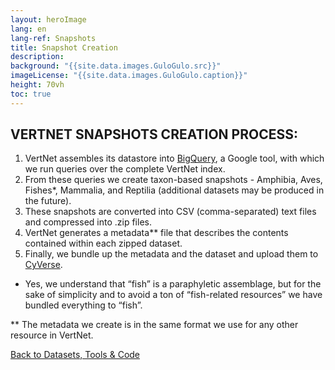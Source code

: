 ```yaml
--- 
layout: heroImage
lang: en
lang-ref: Snapshots
title: Snapshot Creation
description: 
background: "{{site.data.images.GuloGulo.src}}"
imageLicense: "{{site.data.images.GuloGulo.caption}}"
height: 70vh
toc: true
---
```


## VERTNET SNAPSHOTS CREATION PROCESS:

1. VertNet assembles its datastore into [BigQuery](https://cloud.google.com/bigquery/docs/introduction), a Google tool, with which we run queries over the complete VertNet index.
2. From these queries we create taxon-based snapshots - Amphibia, Aves, Fishes*, Mammalia, and Reptilia (additional datasets may be produced in the future).
3. These snapshots are converted into CSV (comma-separated) text files and compressed into .zip files.
4. VertNet generates a metadata** file that describes the contents contained within each zipped dataset.
5. Finally, we bundle up the metadata and the dataset and upload them to [CyVerse](https://cyverse.org/).

* Yes, we understand that “fish” is a paraphyletic assemblage, but for the sake of simplicity and to avoid a ton of “fish-related resources” we have bundled everything to “fish”.

** The metadata we create is in the same format we use for any other resource in VertNet.

[Back to Datasets, Tools & Code](/resources/datasets-tools/)
